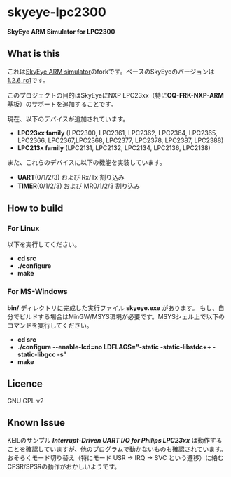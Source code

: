 # skyeye-lpc2300
**SkyEye ARM Simulator for LPC2300**


## What is this
これは[SkyEye ARM simulator](https://sourceforge.net/projects/skyeye/)のforkです。ベースのSkyEyeのバージョンは[1.2.6_rc1](https://sourceforge.net/projects/skyeye/files/skyeye/skyeye-1.2.6_rc1/)です。

このプロジェクトの目的はSkyEyeにNXP LPC23xx（特に**CQ-FRK-NXP-ARM**基板）のサポートを追加することです。

現在、以下のデバイスが追加されています。
* **LPC23xx family** (LPC2300, LPC2361, LPC2362, LPC2364, LPC2365, LPC2366, LPC2367,LPC2368, LPC2377, LPC2378, LPC2387, LPC2388)
* **LPC213x family** (LPC2131, LPC2132, LPC2134, LPC2136, LPC2138)

また、これらのデバイスに以下の機能を実装しています。
* **UART**(0/1/2/3) および Rx/Tx 割り込み
* **TIMER**(0/1/2/3) および MR0/1/2/3 割り込み


## How to build
### For Linux
以下を実行してください。
* **cd src**
* **./configure**
* **make**

### For MS-Windows
**bin/** ディレクトリに完成した実行ファイル **skyeye.exe** があります。
もし、自分でビルドする場合はMinGW/MSYS環境が必要です。MSYSシェル上で以下のコマンドを実行してください。

* **cd src**
* **./configure --enable-lcd=no LDFLAGS="-static -static-libstdc++ -static-libgcc -s"**
* **make**


## Licence
GNU GPL v2


## Known Issue
KEILのサンプル __*Interrupt-Driven UART I/O for Philips LPC23xx*__ は動作することを確認していますが、他のプログラムで動かないものも確認されています。おそらくモード切り替え（特にモード USR -> IRQ -> SVC という遷移）に絡むCPSR/SPSRの動作がおかしいようです。
